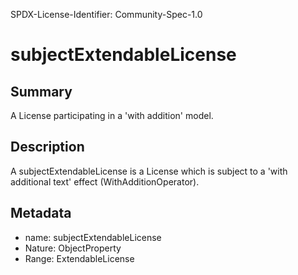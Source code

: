 SPDX-License-Identifier: Community-Spec-1.0

# subjectExtendableLicense

## Summary

A License participating in a 'with addition' model.

## Description

A subjectExtendableLicense is a License which is subject to a 'with additional text' effect (WithAdditionOperator).

## Metadata

- name: subjectExtendableLicense
- Nature: ObjectProperty
- Range: ExtendableLicense
